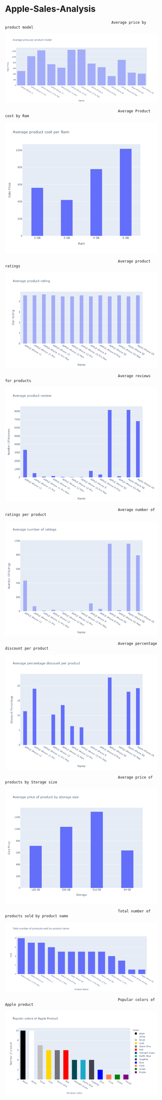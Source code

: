 # Apple-Sales-Analysis

                                                     Average price by product model
!['Average price by product model'](https://github.com/kiptalam1/Apple-Sales-Analysis/blob/main/newplot%20(1).png)



                                                        Average Product cost by Ram

!['Average Product cost by Ram'](https://github.com/kiptalam1/Apple-Sales-Analysis/blob/main/newplot%20(2).png)



                                                        Average product ratings
!['Average product ratings'](https://github.com/kiptalam1/Apple-Sales-Analysis/blob/main/newplot%20(3).png)



                                                        Average reviews for products
!['Average reviews for products'](https://github.com/kiptalam1/Apple-Sales-Analysis/blob/main/newplot%20(4).png)


                                                        Average number of ratings per product
!['Average number of ratings per product'](https://github.com/kiptalam1/Apple-Sales-Analysis/blob/main/newplot%20(5).png)


                                                        Average percentage discount per product
!['Average percentage discount per product'](https://github.com/kiptalam1/Apple-Sales-Analysis/blob/main/newplot%20(6).png)


                                                        Average price of products by Storage size
 !['Average price of products by Storage size'](https://github.com/kiptalam1/Apple-Sales-Analysis/blob/main/newplot%20(7).png)    

                                                        Total number of products sold by product name
 !['Total number of products sold by product name'](https://github.com/kiptalam1/Apple-Sales-Analysis/blob/main/newplot%20(8).png)
 
                                                        Popular colors of Apple product
 !['Popular colors of apple products'](https://github.com/kiptalam1/Apple-Sales-Analysis/blob/main/newplot%20(9).png)
